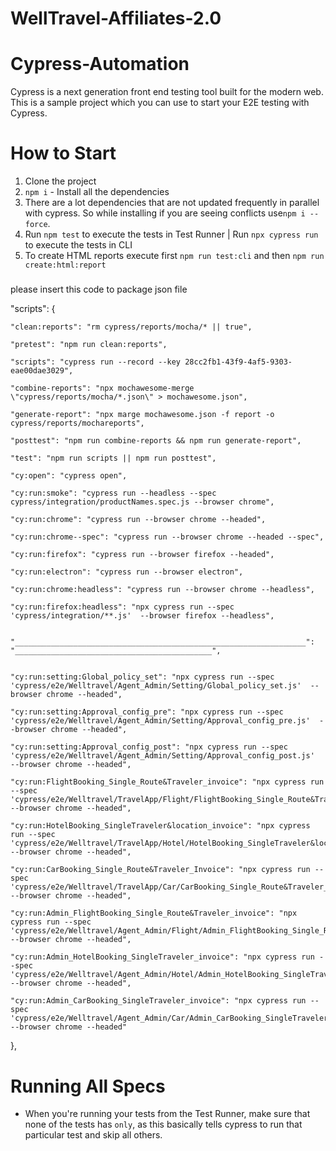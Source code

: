 # WellTravel-Affiliates-2.0
# Cypress-Automation
Cypress is a next generation front end testing tool built for the modern web. This is a sample project which you can use to start your E2E testing with Cypress.

# How to Start
1. Clone the project
2. `npm i` - Install all the dependencies
3. There are a lot dependencies that are not updated frequently in parallel with cypress. So while installing if you are seeing conflicts use`npm i --force`.
4. Run `npm test` to execute the tests in Test Runner | Run `npx cypress run` to execute the tests in CLI
5. To create HTML reports execute first `npm run test:cli` and then `npm run create:html:report`

#####
please insert this code to package json file

"scripts": {

    "clean:reports": "rm cypress/reports/mocha/* || true",

    "pretest": "npm run clean:reports",

    "scripts": "cypress run --record --key 28cc2fb1-43f9-4af5-9303-eae00dae3029",

    "combine-reports": "npx mochawesome-merge \"cypress/reports/mocha/*.json\" > mochawesome.json",

    "generate-report": "npx marge mochawesome.json -f report -o cypress/reports/mochareports",

    "posttest": "npm run combine-reports && npm run generate-report",

    "test": "npm run scripts || npm run posttest",

    "cy:open": "cypress open",

    "cy:run:smoke": "cypress run --headless --spec cypress/integration/productNames.spec.js --browser chrome",

    "cy:run:chrome": "cypress run --browser chrome --headed",

    "cy:run:chrome--spec": "cypress run --browser chrome --headed --spec",

    "cy:run:firefox": "cypress run --browser firefox --headed",

    "cy:run:electron": "cypress run --browser electron",

    "cy:run:chrome:headless": "cypress run --browser chrome --headless",

    "cy:run:firefox:headless": "npx cypress run --spec 'cypress/integration/**.js'  --browser firefox --headless",


    "_________________________________________________________________": "____________________________________________",


    "cy:run:setting:Global_policy_set": "npx cypress run --spec 'cypress/e2e/Welltravel/Agent_Admin/Setting/Global_policy_set.js'  --browser chrome --headed",

    "cy:run:setting:Approval_config_pre": "npx cypress run --spec 'cypress/e2e/Welltravel/Agent_Admin/Setting/Approval_config_pre.js'  --browser chrome --headed",

    "cy:run:setting:Approval_config_post": "npx cypress run --spec 'cypress/e2e/Welltravel/Agent_Admin/Setting/Approval_config_post.js'  --browser chrome --headed",

    "cy:run:FlightBooking_Single_Route&Traveler_invoice": "npx cypress run --spec 'cypress/e2e/Welltravel/TravelApp/Flight/FlightBooking_Single_Route&Traveler_invoice.js'  --browser chrome --headed",

    "cy:run:HotelBooking_SingleTraveler&location_invoice": "npx cypress run --spec 'cypress/e2e/Welltravel/TravelApp/Hotel/HotelBooking_SingleTraveler&location_invoice.js'  --browser chrome --headed",

    "cy:run:CarBooking_Single_Route&Traveler_Invoice": "npx cypress run --spec 'cypress/e2e/Welltravel/TravelApp/Car/CarBooking_Single_Route&Traveler_Invoice.js'  --browser chrome --headed",

    "cy:run:Admin_FlightBooking_Single_Route&Traveler_invoice": "npx cypress run --spec 'cypress/e2e/Welltravel/Agent_Admin/Flight/Admin_FlightBooking_Single_Route&Traveler_invoice.js'  --browser chrome --headed",

    "cy:run:Admin_HotelBooking_SingleTraveler_invoice": "npx cypress run --spec 'cypress/e2e/Welltravel/Agent_Admin/Hotel/Admin_HotelBooking_SingleTraveler_invoice.js'  --browser chrome --headed",

    "cy:run:Admin_CarBooking_SingleTraveler_invoice": "npx cypress run --spec 'cypress/e2e/Welltravel/Agent_Admin/Car/Admin_CarBooking_SingleTraveler_invoice.js'  --browser chrome --headed"

},


# Running All Specs
- When you're running your tests from the Test Runner, make sure that none of the tests has `only`, as this basically tells cypress to run that particular test and skip all others.
